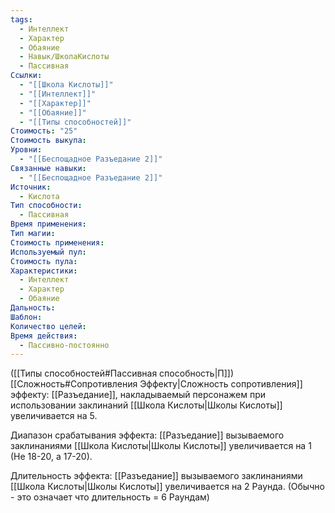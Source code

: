 ```yaml
---
tags:
  - Интеллект
  - Характер
  - Обаяние
  - Навык/ШколаКислоты
  - Пассивная
Ссылки:
  - "[[Школа Кислоты]]"
  - "[[Интеллект]]"
  - "[[Характер]]"
  - "[[Обаяние]]"
  - "[[Типы способностей]]"
Стоимость: "25"
Стоимость выкупа: 
Уровни:
  - "[[Беспощадное Разъедание 2]]"
Связанные навыки:
  - "[[Беспощадное Разъедание 2]]"
Источник:
  - Кислота
Тип способности:
  - Пассивная
Время применения: 
Тип магии: 
Стоимость применения: 
Используемый пул: 
Стоимость пула: 
Характеристики:
  - Интеллект
  - Характер
  - Обаяние
Дальность: 
Шаблон: 
Количество целей: 
Время действия:
  - Пассивно-постоянно
---
```

([[Типы способностей#Пассивная способность|П]]) [[Сложность#Cопротивления Эффекту|Сложность сопротивления]] эффекту: [[Разъедание]], накладываемый персонажем при использовании заклинаний [[Школа Кислоты|Школы Кислоты]] увеличивается на 5.

Диапазон срабатывания эффекта: [[Разъедание]] вызываемого заклинаниями [[Школа Кислоты|Школы Кислоты]] увеличивается на 1 (Не 18-20, а 17-20).

Длительность эффекта: [[Разъедание]] вызываемого заклинаниями [[Школа Кислоты|Школы Кислоты]]  увеличивается на 2 Раунда. (Обычно - это означает что длительность = 6 Раундам)